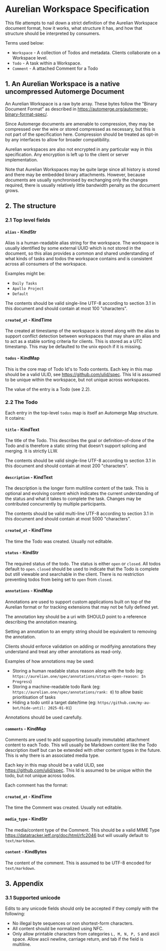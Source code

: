 # Aurelian Workspace Specification

This file attempts to nail down a strict definition of the Aurelian Workspace document format, how it works, 
what structure it has, and how that structure should be interpreted by consumers.

Terms used below:

- `Workspace` - A collection of Todos and metadata. Clients collaborate on a Workspace level.
- `Todo` - A task within a Workspace.
- `Comment` - A attached Comment for a Todo

## 1. An Aurelian Workspace is a native uncompressed Automerge Document

An Aurelian Workspace is a raw byte array. These bytes follow the "Binary Document Format" as described in https://automerge.org/automerge-binary-format-spec/.

Since Automerge documents are amenable to compression, they may be compressed over the wire or stored compressed as
necessary, but this is not part of the specification here. Compression should be treated as opt-in by any interfaces
to allow for broader compatibility.

Aurelian workspaces are also not encrypted in any particular way in this specification. Any encryption is
left up to the client or server implementation.

Note that Aurelian Workspaces may be quite large since all history is stored and there may be embedded binary attachments.
However, because documents are usually synchronised by exchanging only the changes required, there is usually relatively
little bandwidth penalty as the document grows.

## 2. The structure

### 2.1 Top level fields

#### `alias` - KindStr

Alias is a human-readable alias string for the workspace. The workspace is usually identified by some external UUID which
is not stored in the document, so this alias provides a common and shared understanding of what kinds of tasks and todos
the workspace contains and is consistent across all consumers of the workspace.

Examples might be:

- `Daily Tasks`
- `Apollo Project`
- `Default`

The contents should be valid single-line UTF-8 according to section 3.1 in this document and should contain at most 100 "characters".

#### `created_at` - KindTime

The created at timestamp of the workspace is stored along with the alias to support conflict detection between workspaces
that may share an alias and to act as a stable sorting criteria for clients. This is stored as a UTC timestamp. This
may be defaulted to the unix epoch if it is missing.

#### `todos` - KindMap

This is the core map of Todo Id's to Todo contents. Each key in this map should be a valid ULID, see https://github.com/ulid/spec. 
This Id is assumed to be unique within the workspace, but not unique across workspaces.

The value of the entry is a Todo (see 2.2).

### 2.2 The Todo

Each entry in the top-level `todos` map is itself an Automerge Map structure. It cotains:

#### `title` - KindText

The title of the Todo. This describes the goal or definition-of-done of the Todo and is therefore a static string that
doesn't support splicing and merging. It is strictly LLW.

The contents should be valid single-line UTF-8 according to section 3.1 in this document and should contain at most 200 "characters".

#### `description` - KindText

The description is the longer form multiline content of the task. This is optional and evolving content which indicates
the current understanding of the status and what it takes to complete the task. Changes may be contributed concurrently 
by multiple participants.

The contents should be valid multi-line UTF-8 according to section 3.1 in this document and should contain at most 5000 "characters".

#### `created_at` - KindTime

The time the Todo was created. Usually not editable.

#### `status` - KindStr

The required status of the todo. The status is either `open` or `closed`. All todos default to `open`. `closed` should be
used to indicate that the Todo is complete but still viewable and searchable in the client. There is no restriction
preventing todos from being set to `open` from `closed`.

#### `annotations` - KindMap

Annotations are used to support custom applications built on top of the Aurelian format or for tracking extensions that
may not be fully defined yet.

The annotation key should be a uri with SHOULD point to a reference describing the annotation meaning.

Setting an annotation to an empty string should be equivalent to removing the annotation.

Clients should enforce validation on adding or modifying annotations they understand and treat any other annotations as read-only.

Examples of how annotations may be used:

- Storing a human readable status reason along with the todo (eg: `https://aurelian.one/spec/annotations/status-open-reason: In Progress`)
- Storing a machine-readable todo Rank (eg: `https://aurelian.one/spec/annotations/rank: 0`) to allow basic prioritisation of tasks
- Hiding a todo until a target date/time (eg: `https//github.com/my-au-bot/hide-until: 2025-01-01`)

Annotations should be used carefully.

#### `comments` - KindMap

Comments are used to add supporting (usually immutable) attachment content to each Todo. This will usually be Markdown
content like the Todo description itself but can be extended with other content types in the future. This is why there
is an associated media type.

Each key in this map should be a valid ULID, see https://github.com/ulid/spec. This Id is assumed to be unique within the 
todo, but not unique across todos.

Each comment has the format:

#### `created_at` - KindTime

The time the Comment was created. Usually not editable.

#### `media_type` - KindStr

The media/content type of the Comment. This should be a valid MIME Type https://datatracker.ietf.org/doc/html/rfc2046 but
will usually default to `text/markdown`.

#### `content` - KindBytes

The content of the comment. This is assumed to be UTF-8 encoded for `text/markdown`. 

## 3. Appendix

### 3.1 Supported unicode

Edits to any unicode fields should only be accepted if they comply with the following:

- No illegal byte sequences or non shortest-form characters.
- All content should be normalized using NFC.
- Only allow printable characters from categories `L, M, N, P, S` and ascii space. Allow ascii newline, carriage return,
    and tab if the field is multiline.
